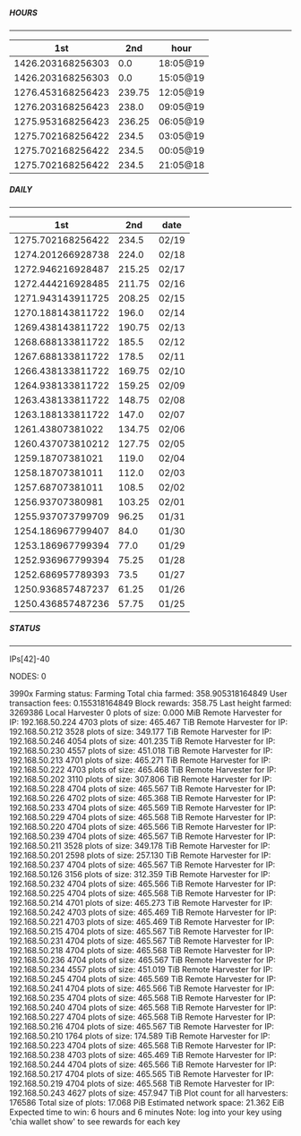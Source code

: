 ##### HOURS
-------

| 1st | 2nd | hour |
|---|----|-----|
|1426.203168256303 | 0.0 | 18:05@19 |
|1426.203168256303 | 0.0 | 15:05@19 |
|1276.453168256423 | 239.75 | 12:05@19 |
|1276.203168256423 | 238.0 | 09:05@19 |
|1275.953168256423 | 236.25 | 06:05@19 |
|1275.702168256422 | 234.5 | 03:05@19 |
|1275.702168256422 | 234.5 | 00:05@19 |
|1275.702168256422 | 234.5 | 21:05@18 |

##### DAILY
-------

| 1st | 2nd | date |
|---|----|-----|
|1275.702168256422 | 234.5 | 02/19 |
|1274.201266928738 | 224.0 | 02/18 |
|1272.946216928487 | 215.25 | 02/17 |
|1272.444216928485 | 211.75 | 02/16 |
|1271.943143911725 | 208.25 | 02/15 |
|1270.188143811722 | 196.0 | 02/14 |
|1269.438143811722 | 190.75 | 02/13 |
|1268.688133811722 | 185.5 | 02/12 |
|1267.688133811722 | 178.5 | 02/11 |
|1266.438133811722 | 169.75 | 02/10 |
|1264.938133811722 | 159.25 | 02/09 |
|1263.438133811722 | 148.75 | 02/08 |
|1263.188133811722 | 147.0 | 02/07 |
|1261.43807381022 | 134.75 | 02/06 |
|1260.437073810212 | 127.75 | 02/05 |
|1259.18707381021 | 119.0 | 02/04 |
|1258.18707381011 | 112.0 | 02/03 |
|1257.68707381011 | 108.5 | 02/02 |
|1256.93707380981 | 103.25 | 02/01 |
|1255.937073799709 | 96.25 | 01/31 |
|1254.186967799407 | 84.0 | 01/30 |
|1253.186967799394 | 77.0 | 01/29 |
|1252.936967799394 | 75.25 | 01/28 |
|1252.686957789393 | 73.5 | 01/27 |
|1250.936857487237 | 61.25 | 01/26 |
|1250.436857487236 | 57.75 | 01/25 |


##### STATUS
-------

IPs[42]-40

NODES: 0


3990x
Farming status: Farming
Total chia farmed: 358.905318164849
User transaction fees: 0.155318164849
Block rewards: 358.75
Last height farmed: 3269386
Local Harvester
   0 plots of size: 0.000 MiB
Remote Harvester for IP: 192.168.50.224
   4703 plots of size: 465.467 TiB
Remote Harvester for IP: 192.168.50.212
   3528 plots of size: 349.177 TiB
Remote Harvester for IP: 192.168.50.246
   4054 plots of size: 401.235 TiB
Remote Harvester for IP: 192.168.50.230
   4557 plots of size: 451.018 TiB
Remote Harvester for IP: 192.168.50.213
   4701 plots of size: 465.271 TiB
Remote Harvester for IP: 192.168.50.222
   4703 plots of size: 465.468 TiB
Remote Harvester for IP: 192.168.50.202
   3110 plots of size: 307.806 TiB
Remote Harvester for IP: 192.168.50.228
   4704 plots of size: 465.567 TiB
Remote Harvester for IP: 192.168.50.226
   4702 plots of size: 465.368 TiB
Remote Harvester for IP: 192.168.50.233
   4704 plots of size: 465.569 TiB
Remote Harvester for IP: 192.168.50.229
   4704 plots of size: 465.568 TiB
Remote Harvester for IP: 192.168.50.220
   4704 plots of size: 465.566 TiB
Remote Harvester for IP: 192.168.50.239
   4704 plots of size: 465.567 TiB
Remote Harvester for IP: 192.168.50.211
   3528 plots of size: 349.178 TiB
Remote Harvester for IP: 192.168.50.201
   2598 plots of size: 257.130 TiB
Remote Harvester for IP: 192.168.50.237
   4704 plots of size: 465.567 TiB
Remote Harvester for IP: 192.168.50.126
   3156 plots of size: 312.359 TiB
Remote Harvester for IP: 192.168.50.232
   4704 plots of size: 465.566 TiB
Remote Harvester for IP: 192.168.50.225
   4704 plots of size: 465.568 TiB
Remote Harvester for IP: 192.168.50.214
   4701 plots of size: 465.273 TiB
Remote Harvester for IP: 192.168.50.242
   4703 plots of size: 465.469 TiB
Remote Harvester for IP: 192.168.50.221
   4703 plots of size: 465.469 TiB
Remote Harvester for IP: 192.168.50.215
   4704 plots of size: 465.567 TiB
Remote Harvester for IP: 192.168.50.231
   4704 plots of size: 465.567 TiB
Remote Harvester for IP: 192.168.50.218
   4704 plots of size: 465.568 TiB
Remote Harvester for IP: 192.168.50.236
   4704 plots of size: 465.567 TiB
Remote Harvester for IP: 192.168.50.234
   4557 plots of size: 451.019 TiB
Remote Harvester for IP: 192.168.50.245
   4704 plots of size: 465.569 TiB
Remote Harvester for IP: 192.168.50.241
   4704 plots of size: 465.566 TiB
Remote Harvester for IP: 192.168.50.235
   4704 plots of size: 465.568 TiB
Remote Harvester for IP: 192.168.50.240
   4704 plots of size: 465.568 TiB
Remote Harvester for IP: 192.168.50.227
   4704 plots of size: 465.568 TiB
Remote Harvester for IP: 192.168.50.216
   4704 plots of size: 465.567 TiB
Remote Harvester for IP: 192.168.50.210
   1764 plots of size: 174.589 TiB
Remote Harvester for IP: 192.168.50.223
   4704 plots of size: 465.568 TiB
Remote Harvester for IP: 192.168.50.238
   4703 plots of size: 465.469 TiB
Remote Harvester for IP: 192.168.50.244
   4704 plots of size: 465.566 TiB
Remote Harvester for IP: 192.168.50.217
   4704 plots of size: 465.565 TiB
Remote Harvester for IP: 192.168.50.219
   4704 plots of size: 465.568 TiB
Remote Harvester for IP: 192.168.50.243
   4627 plots of size: 457.947 TiB
Plot count for all harvesters: 176586
Total size of plots: 17.068 PiB
Estimated network space: 21.362 EiB
Expected time to win: 6 hours and 6 minutes
Note: log into your key using 'chia wallet show' to see rewards for each key
